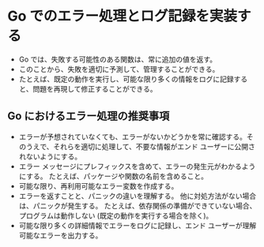 # Go でのエラー処理とログ記録を実装する

- Go では、失敗する可能性のある関数は、常に追加の値を返す。
- このことから、失敗を適切に予測して、管理することができる。
- たとえば、既定の動作を実行し、可能な限り多くの情報をログに記録すると、問題を再現して修正することができる。

## Go におけるエラー処理の推奨事項

- エラーが予想されていなくても、エラーがないかどうかを常に確認する。そのうえで、それらを適切に処理して、不要な情報がエンド ユーザーに公開されないようにする。
- エラー メッセージにプレフィックスを含めて、エラーの発生元がわかるようにする。 たとえば、パッケージや関数の名前を含めること。
- 可能な限り、再利用可能なエラー変数を作成する。
- エラーを返すことと、パニックの違いを理解する。 他に対処方法がない場合は、パニックが発生する。 たとえば、依存関係の準備ができていない場合、プログラムは動作しない (既定の動作を実行する場合を除く)。
- 可能な限り多くの詳細情報でエラーをログに記録し、エンド ユーザーが理解可能なエラーを出力する。
